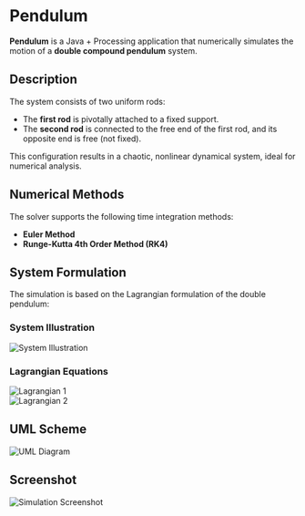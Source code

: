 # Pendulum

**Pendulum** is a Java + Processing application that numerically simulates the motion of a **double compound pendulum** system.

## Description

The system consists of two uniform rods:

- The **first rod** is pivotally attached to a fixed support.
- The **second rod** is connected to the free end of the first rod, and its opposite end is free (not fixed).

This configuration results in a chaotic, nonlinear dynamical system, ideal for numerical analysis.

## Numerical Methods

The solver supports the following time integration methods:

- **Euler Method**
- **Runge-Kutta 4th Order Method (RK4)**

## System Formulation

The simulation is based on the Lagrangian formulation of the double pendulum:

### System Illustration

![System Illustration](https://github.com/user-attachments/assets/a9c818f0-df2d-41ff-9d13-14cf935db71b)

### Lagrangian Equations

![Lagrangian 1](https://github.com/user-attachments/assets/938b5a65-71f5-41fb-b807-d319e31d3dfb)  
![Lagrangian 2](https://github.com/user-attachments/assets/35b6598a-9abb-4d12-8b29-876c22ac5c44)

## UML Scheme

![UML Diagram](https://github.com/user-attachments/assets/6a18123c-3565-472b-8626-1c1f6c76ede0)

## Screenshot

![Simulation Screenshot](https://github.com/user-attachments/assets/f1f41575-4445-4cf1-ac97-c1185a6beb0d)
